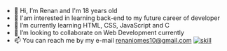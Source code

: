 - 👋 Hi, I’m Renan and I'm 18 years old
- 👀 I'am interested in learning back-end to my future career of developer
- 🌱 I’m currently learning HTML, CSS, JavaScript and C
- 💞️ I’m looking to collaborate on Web Development currently
- 📫 You can reach me by my e-mail renaniomes10@gmail.com
[![skill](https://pure-escarpment-54474.herokuapp.com/api?type=html)](https://github.com/betterTisen/github-skill-card)

